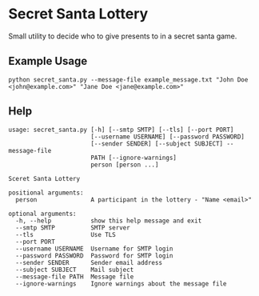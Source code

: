 Secret Santa Lottery
====================

Small utility to decide who to give presents to in a secret santa game.

Example Usage
-------------

```
python secret_santa.py --message-file example_message.txt "John Doe <john@example.com>" "Jane Doe <jane@example.com>"
```

Help
----

```
usage: secret_santa.py [-h] [--smtp SMTP] [--tls] [--port PORT]
                       [--username USERNAME] [--password PASSWORD]
                       [--sender SENDER] [--subject SUBJECT] --message-file
                       PATH [--ignore-warnings]
                       person [person ...]

Sceret Santa Lottery

positional arguments:
  person               A participant in the lottery - "Name <email>"

optional arguments:
  -h, --help           show this help message and exit
  --smtp SMTP          SMTP server
  --tls                Use TLS
  --port PORT
  --username USERNAME  Username for SMTP login
  --password PASSWORD  Password for SMTP login
  --sender SENDER      Sender email address
  --subject SUBJECT    Mail subject
  --message-file PATH  Message file
  --ignore-warnings    Ignore warnings about the message file
```
